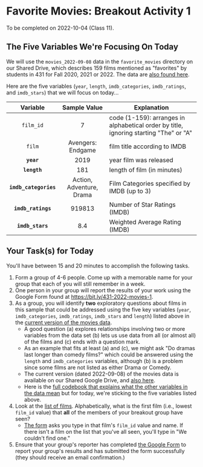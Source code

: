 # Favorite Movies: Breakout Activity 1

To be completed on 2022-10-04 (Class 11).

## The Five Variables We're Focusing On Today

We will use the `movies_2022-09-08` data in the `favorite_movies` directory on our Shared Drive, which describes 159 films mentioned as "favorites" by students in 431 for Fall 2020, 2021 or 2022. The data are [also found here](data/movies_2022-09-08.csv).

Here are the five variables (`year`, `length`, `imdb_categories`, `imdb_ratings`, and `imdb_stars`) that we will focus on today...

Variable | Sample Value | Explanation
:--------: | :------------: | ------------------------------------------------------------------------
`film_id` | 7 | code (1-159): arranges in alphabetical order by title, ignoring starting "The" or "A"
`film` | Avengers: Endgame | film title according to IMDB
**`year`** | 2019 | year film was released
**`length`** | 181 | length of film (in minutes)
**`imdb_categories`** | Action, Adventure, Drama | Film Categories specified by IMDB (up to 3)
**`imdb_ratings`** | 919813 | Number of Star Ratings (IMDB)
**`imdb_stars`** | 8.4 | Weighted Average Rating (IMDB)

## Your Task(s) for Today

You'll have between 15 and 20 minutes to accomplish the following tasks.

1. Form a group of 4-6 people. Come up with a memorable name for your group that each of you will still remember in a week.
2. One person in your group will report the results of your work using the Google Form found at https://bit.ly/431-2022-movies-1. 
3. As a group, you will identify **two** exploratory questions about films in this sample that could be addressed using the five key variables (`year`, `imdb_categories`, `imdb_ratings`, `imdb_stars` and `length`) listed above in the [current version of the movies data](data/movies_2022-09-08.csv).
    - A good question (a) explores relationships involving two or more variables from the data set (b) lets us use data from all (or almost all) of the films and (c) ends with a question mark.
    - As an example that fits at least (a) and (c), we might ask "Do dramas last longer than comedy films?" which could be answered using the `length` and `imdb_categories` variables, although (b) is a problem since some films are not listed as either Drama or Comedy.
    - The current version (dated 2022-09-08) of the movies data is available on our Shared Google Drive, and [also here](data/movies_2022-09-08.csv).
    - Here is the [full codebook that explains what the other variables in the data mean](codebook1.md) but for today, we're sticking to the five variables listed above.
4. Look at the [list of films](movie_list.md). Alphabetically, what is the first film (i.e., lowest `film_id` value) that **all** of the members of your breakout group have seen? 
    - [The form](https://bit.ly/431-2022-movies-1) asks you type in that film's `film_id` value and name. If there isn't a film on the list that you've all seen, you'll type in "We couldn't find one."
5. Ensure that your group's reporter has completed [the Google Form](https://bit.ly/431-2022-movies-1) to report your group's results and has submitted the form successfully (they should receive an email confirmation.)

